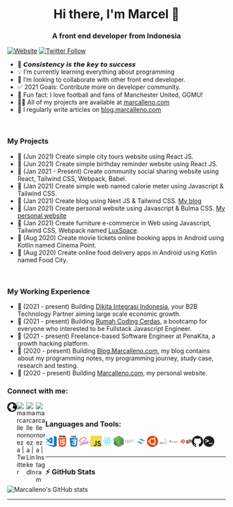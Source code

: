 <h1 align="center">Hi there, I'm Marcel 👋</h1>
<h3 align="center">A front end developer from Indonesia</h3>

[![Website](https://img.shields.io/website?label=marcalleno.com&style=for-the-badge&url=https%3A%2F%2Fmarcalleno.com)](https://marcalleno.com)
[![Twitter Follow](https://img.shields.io/twitter/follow/marcallenoreza?color=1DA1F2&logo=twitter&style=for-the-badge)](https://twitter.com/intent/follow?original_referer=https%3A%2F%2Fgithub.com%2Fmarcallenoreza&screen_name=marcallenoreza)

- 🚀 𝘾𝙤𝙣𝙨𝙞𝙨𝙩𝙚𝙣𝙘𝙮 𝙞𝙨 𝙩𝙝𝙚 𝙠𝙚𝙮 𝙩𝙤 𝙨𝙪𝙘𝙘𝙚𝙨𝙨
- 💡 I’m currently learning everything about programming
- 🤝 I’m looking to collaborate with other front end developer.
- ✅ 2021 Goals: Contribute more on developer community.
- 🔶 Fun fact: I love football and fans of Manchester United, GGMU!
- 👨‍💻 All of my projects are available at [marcalleno.com][website]
- 📝 I regularly write articles on [blog.marcalleno.com][blog]

<br />

### My Projects

- 💠 (Jun 2021) Create simple city tours website using React JS.
- 💠 (Jun 2021) Create simple birthday reminder website using React JS.
- 💠 (Jan 2021 - Present) Create community social sharing website using React, Tailwind CSS, Webpack, Babel.
- 💠 (Jan 2021) Create simple web named calorie meter using Javascript & Tailwind CSS.
- 💠 (Jan 2021) Create blog using Next JS & Tailwind CSS. [My blog][blog]
- 💠 (Jan 2021) Create personal website using Javascript & Bulma CSS. [My personal website][website]
- 💠 (Jan 2021) Create furniture e-commerce in Web using Javascript, Tailwind CSS, Webpack named [LuxSpace](https://marcel-luxspace.netlify.app).
- 💠 (Aug 2020) Create movie tickets online booking apps in Android using Kotlin named Cinema Point.
- 💠 (Aug 2020) Create online food delivery apps in Android using Kotlin named Food City.

<br />

### My Working Experience

- 🔶 (2021 - present) Building [Dikita Integrasi Indonesia](https://dikitaintegrasi.com), your B2B Technology Partner aiming large scale economic growth.
- 🔶 (2021 - present) Building [Rumah Coding Cerdas](https://rumahcodingcerdas.com), a bootcamp for everyone who interested to be Fullstack Javascript Engineer.
- 🔶 (2021 - present) Freelance-based Software Engineer at PenaKita, a growth hacking platform.
- 🔶 (2020 - present) Building [Blog.Marcalleno.com][blog], my blog contains about my programming notes, my programming journey, study case, research and testing.
- 🔶 (2020 - present) Building [Marcalleno.com][website], my personal website.

### Connect with me:

[<img align="left" alt="marcalleno.com" width="22px" src="https://raw.githubusercontent.com/iconic/open-iconic/master/svg/globe.svg" />][website]
[<img align="left" alt="marcallenoreza | Twitter" width="22px" src="https://cdn.cdnlogo.com/logos/t/96/twitter-icon.svg" />][twitter]
[<img align="left" alt="marcallenoreza | LinkedIn" width="22px" src="https://cdn.iconscout.com/icon/free/png-64/linkedin-160-461814.png" />][linkedin]
[<img align="left" alt="marcallenoreza | Instagram" width="22px" src="https://cdn.cdnlogo.com/logos/i/92/instagram.svg" />][instagram]

<br />

### Languages and Tools:

[<img align="left" alt="Visual Studio Code" width="26px" src="https://raw.githubusercontent.com/github/explore/80688e429a7d4ef2fca1e82350fe8e3517d3494d/topics/visual-studio-code/visual-studio-code.png" />][website]
[<img align="left" alt="HTML5" width="26px" src="https://raw.githubusercontent.com/github/explore/80688e429a7d4ef2fca1e82350fe8e3517d3494d/topics/html/html.png" />][website]
[<img align="left" alt="CSS3" width="26px" src="https://raw.githubusercontent.com/github/explore/80688e429a7d4ef2fca1e82350fe8e3517d3494d/topics/css/css.png" />][website]
[<img align="left" alt="Sass" width="26px" src="https://raw.githubusercontent.com/github/explore/80688e429a7d4ef2fca1e82350fe8e3517d3494d/topics/sass/sass.png" />][website]
[<img align="left" alt="JavaScript" width="26px" src="https://raw.githubusercontent.com/github/explore/80688e429a7d4ef2fca1e82350fe8e3517d3494d/topics/javascript/javascript.png" />][website]
[<img align="left" alt="React" width="26px" src="https://raw.githubusercontent.com/github/explore/80688e429a7d4ef2fca1e82350fe8e3517d3494d/topics/react/react.png" />][website]
[<img align="left" alt="Node.js" width="26px" src="https://raw.githubusercontent.com/github/explore/80688e429a7d4ef2fca1e82350fe8e3517d3494d/topics/nodejs/nodejs.png" />][website]
[<img align="left" alt="Next" width="26px" src="https://raw.githubusercontent.com/github/explore/28b02bbc9ad9f7a503c43775aebeb515dc2da5fc/topics/nextjs/nextjs.png" />][website]
[<img align="left" alt="Tailwind" width="26px" src="https://raw.githubusercontent.com/github/explore/882462b8ecc337fd9c9b2572bc463a1cbc88fb6a/topics/tailwind/tailwind.png" />][website]
[<img align="left" alt="Ubuntu" width="26px" src="https://raw.githubusercontent.com/github/explore/80688e429a7d4ef2fca1e82350fe8e3517d3494d/topics/ubuntu/ubuntu.png" />][website]
[<img align="left" alt="MySQL" width="26px" src="https://raw.githubusercontent.com/github/explore/80688e429a7d4ef2fca1e82350fe8e3517d3494d/topics/mysql/mysql.png" />][website]
[<img align="left" alt="MongoDB" width="26px" src="https://raw.githubusercontent.com/github/explore/80688e429a7d4ef2fca1e82350fe8e3517d3494d/topics/mongodb/mongodb.png" />][website]
[<img align="left" alt="Git" width="26px" src="https://raw.githubusercontent.com/github/explore/80688e429a7d4ef2fca1e82350fe8e3517d3494d/topics/git/git.png" />][website]
[<img align="left" alt="GitHub" width="26px" src="https://raw.githubusercontent.com/github/explore/78df643247d429f6cc873026c0622819ad797942/topics/github/github.png" />][website]
[<img align="left" alt="Terminal" width="26px" src="https://raw.githubusercontent.com/github/explore/80688e429a7d4ef2fca1e82350fe8e3517d3494d/topics/terminal/terminal.png" />][website]

<br />
<br />

---

### :zap: GitHub Stats

![Marcalleno's GitHub stats](https://github-readme-stats.vercel.app/api?username=marcalleno&count_private=true&include_all_commits=true&show_icons=true&theme=yeblu)

---

[website]: https://marcalleno.com
[blog]: https://blog.marcalleno.com
[twitter]: https://twitter.com/marcallenoreza
[instagram]: https://instagram.com/marcallenoreza
[linkedin]: https://www.linkedin.com/in/marcalleno
